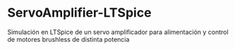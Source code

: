 # ServoAmplifier-LTSpice
Simulación en LTSpice de un servo amplificador para alimentación y control de motores brushless de distinta potencia
